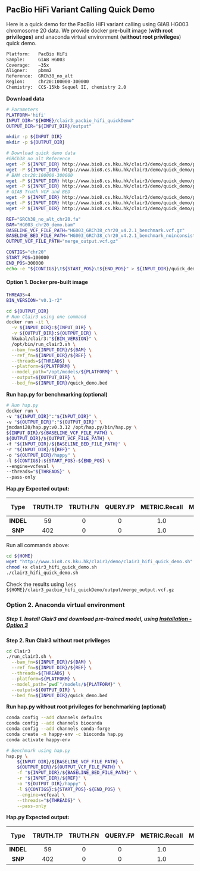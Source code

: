 ## PacBio HiFi Variant Calling Quick Demo
Here is a quick demo for the PacBio HiFi variant calling using GIAB HG003 chromosome 20 data. We provide docker pre-built image (**with root privileges**) and  anaconda virtual environment (**without root privileges**) quick demo.

```bash
Platform:   PacBio HiFi
Sample:     GIAB HG003
Coverage:   ~35x
Aligner:    pbmm2
Reference:  GRCh38_no_alt
Region:     chr20:100000-300000
Chemistry:  CCS-15kb Sequel II, chemistry 2.0
```

**Download data**

```bash
# Parameters
PLATFORM='hifi'
INPUT_DIR="${HOME}/clair3_pacbio_hifi_quickDemo"
OUTPUT_DIR="${INPUT_DIR}/output"

mkdir -p ${INPUT_DIR}
mkdir -p ${OUTPUT_DIR}

# Download quick demo data
#GRCh38_no_alt Reference
wget -P ${INPUT_DIR} http://www.bio8.cs.hku.hk/clair3/demo/quick_demo/pacbio_hifi/GRCh38_no_alt_chr20.fa
wget -P ${INPUT_DIR} http://www.bio8.cs.hku.hk/clair3/demo/quick_demo/pacbio_hifi/GRCh38_no_alt_chr20.fa.fai
# BAM chr20:100000-300000
wget -P ${INPUT_DIR} http://www.bio8.cs.hku.hk/clair3/demo/quick_demo/pacbio_hifi/HG003_chr20_demo.bam
wget -P ${INPUT_DIR} http://www.bio8.cs.hku.hk/clair3/demo/quick_demo/pacbio_hifi/HG003_chr20_demo.bam.bai
# GIAB Truth VCF and BED
wget -P ${INPUT_DIR} http://www.bio8.cs.hku.hk/clair3/demo/quick_demo/pacbio_hifi/HG003_GRCh38_chr20_v4.2.1_benchmark.vcf.gz
wget -P ${INPUT_DIR} http://www.bio8.cs.hku.hk/clair3/demo/quick_demo/pacbio_hifi/HG003_GRCh38_chr20_v4.2.1_benchmark.vcf.gz.tbi
wget -P ${INPUT_DIR} http://www.bio8.cs.hku.hk/clair3/demo/quick_demo/pacbio_hifi/HG003_GRCh38_chr20_v4.2.1_benchmark_noinconsistent.bed

REF="GRCh38_no_alt_chr20.fa"
BAM="HG003_chr20_demo.bam"
BASELINE_VCF_FILE_PATH="HG003_GRCh38_chr20_v4.2.1_benchmark.vcf.gz"
BASELINE_BED_FILE_PATH="HG003_GRCh38_chr20_v4.2.1_benchmark_noinconsistent.bed"
OUTPUT_VCF_FILE_PATH="merge_output.vcf.gz"

CONTIGS="chr20"
START_POS=100000
END_POS=300000
echo -e "${CONTIGS}\t${START_POS}\t${END_POS}" > ${INPUT_DIR}/quick_demo.bed
```

#### Option 1. Docker pre-built image

```bash
THREADS=4
BIN_VERSION="v0.1-r2"

cd ${OUTPUT_DIR}
# Run Clair3 using one command
docker run -it \
  -v ${INPUT_DIR}:${INPUT_DIR} \
  -v ${OUTPUT_DIR}:${OUTPUT_DIR} \
  hkubal/clair3:"${BIN_VERSION}" \
  /opt/bin/run_clair3.sh \
  --bam_fn=${INPUT_DIR}/${BAM} \
  --ref_fn=${INPUT_DIR}/${REF} \
  --threads=${THREADS} \
  --platform=${PLATFORM} \
  --model_path="/opt/models/${PLATFORM}" \
  --output=${OUTPUT_DIR} \
  --bed_fn=${INPUT_DIR}/quick_demo.bed
```

**Run hap.py for benchmarking (optional)**

```bash
# Run hap.py
docker run \
-v "${INPUT_DIR}":"${INPUT_DIR}" \
-v "${OUTPUT_DIR}":"${OUTPUT_DIR}" \
jmcdani20/hap.py:v0.3.12 /opt/hap.py/bin/hap.py \
${INPUT_DIR}/${BASELINE_VCF_FILE_PATH} \
${OUTPUT_DIR}/${OUTPUT_VCF_FILE_PATH} \
-f "${INPUT_DIR}/${BASELINE_BED_FILE_PATH}" \
-r "${INPUT_DIR}/${REF}" \
-o "${OUTPUT_DIR}/happy" \
-l ${CONTIGS}:${START_POS}-${END_POS} \
--engine=vcfeval \
--threads="${THREADS}" \
--pass-only
```

**Hap.py Expected output:**

|   Type    | TRUTH.TP | TRUTH.FN | QUERY.FP | METRIC.Recall | METRIC.Precision | METRIC.F1-Score |
| :-------: | :------: | :------: | :------: | :-----------: | :--------------: | :-------------: |
| **INDEL** |    59    |    0     |    0     |      1.0      |       1.0        |       1.0       |
|  **SNP**  |   402    |    0     |    0     |      1.0      |       1.0        |       1.0       |

Run all commands above:

```bash
cd ${HOME}
wget "http://www.bio8.cs.hku.hk/clair3/demo/clair3_hifi_quick_demo.sh"
chmod +x clair3_hifi_quick_demo.sh
./clair3_hifi_quick_demo.sh
```

Check the results using `less ${HOME}/clair3_pacbio_hifi_quickDemo/output/merge_output.vcf.gz`

### Option 2. Anaconda virtual environment

##### Step 1. Install Clair3 and download pre-trained model, using [Installation - Option 3](https://github.com/HKU-BAL/Clair3#option-3-build-an-anaconda-virtual-environment)

**Step 2. Run Clair3 without root privileges**

```bash
cd Clair3
./run_clair3.sh \
  --bam_fn=${INPUT_DIR}/${BAM} \
  --ref_fn=${INPUT_DIR}/${REF} \
  --threads=${THREADS} \
  --platform=${PLATFORM} \
  --model_path=`pwd`"/models/${PLATFORM}" \
  --output=${OUTPUT_DIR} \
  --bed_fn=${INPUT_DIR}/quick_demo.bed
```

**Run hap.py without root privileges for benchmarking (optional)**

```bash
conda config --add channels defaults
conda config --add channels bioconda
conda config --add channels conda-forge
conda create -n happy-env -c bioconda hap.py
conda activate happy-env

# Benchmark using hap.py
hap.py \
    ${INPUT_DIR}/${BASELINE_VCF_FILE_PATH} \
    ${OUTPUT_DIR}/${OUTPUT_VCF_FILE_PATH} \
    -f "${INPUT_DIR}/${BASELINE_BED_FILE_PATH}" \
    -r "${INPUT_DIR}/${REF}" \
    -o "${OUTPUT_DIR}/happy" \
    -l ${CONTIGS}:${START_POS}-${END_POS} \
    --engine=vcfeval \
    --threads="${THREADS}" \
    --pass-only
```

**Hap.py Expected output:**

|   Type    | TRUTH.TP | TRUTH.FN | QUERY.FP | METRIC.Recall | METRIC.Precision | METRIC.F1-Score |
| :-------: | :------: | :------: | :------: | :-----------: | :--------------: | :-------------: |
| **INDEL** |    59    |    0     |    0     |      1.0      |       1.0        |       1.0       |
|  **SNP**  |   402    |    0     |    0     |      1.0      |       1.0        |       1.0       |

